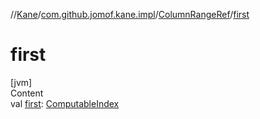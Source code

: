 //[Kane](../../index.md)/[com.github.jomof.kane.impl](../index.md)/[ColumnRangeRef](index.md)/[first](first.md)



# first  
[jvm]  
Content  
val [first](first.md): [ComputableIndex](../-computable-index/index.md)  




